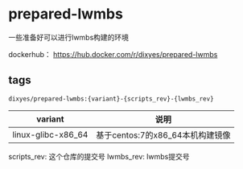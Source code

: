 # prepared-lwmbs

一些准备好可以进行lwmbs构建的环境

dockerhub： https://hub.docker.com/r/dixyes/prepared-lwmbs

## tags

```plain
dixyes/prepared-lwmbs:{variant}-{scripts_rev}-{lwmbs_rev}
```

| variant | 说明 |
| - | - |
| linux-glibc-x86_64 | 基于centos:7的x86_64本机构建镜像 |

scripts_rev: 这个仓库的提交号
lwmbs_rev: lwmbs提交号
